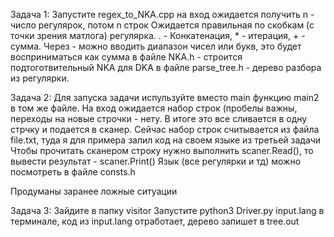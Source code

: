 Задача 1:
Запустите regex_to_NKA.cpp
на вход ожидается получить n - число регулярок, потом n строк
Ожидается правильная по скобкам (с точки зрения матлога) регулярка.
. - Конкатенация, * - итерация, + - сумма. Через - можно вводить диапазон чисел или букв, это будет восприниматься как сумма
в файле NKA.h - строится подтоготвительный NKA для DKA
в файле parse_tree.h - дерево разбора из регулярки.

Задача 2:
Для запуска задачи испульзуйте вместо main функцию main2 в том же файле. 
На вход ожидается набор строк (пробелы важны, переходы на новые строчки - нету. В итоге это все сливается в одну стрчку и подается в сканер.
Сейчас набор строк считывается из файла file.txt, туда я для примера залил код на своем языке из третьей задачи
Чтобы прочитать сканером строку нужно выполнить scaner.Read(), то вывести результат - scaner.Print()
Язык (все регулярки и тд) можно посмотреть в файле consts.h

Продуманы заранее ложные ситуации

Задача 3:
Зайдите в папку visitor
Запустите python3 Driver.py input.lang в терминале, код из input.lang отработает, дерево запишет в tree.out
